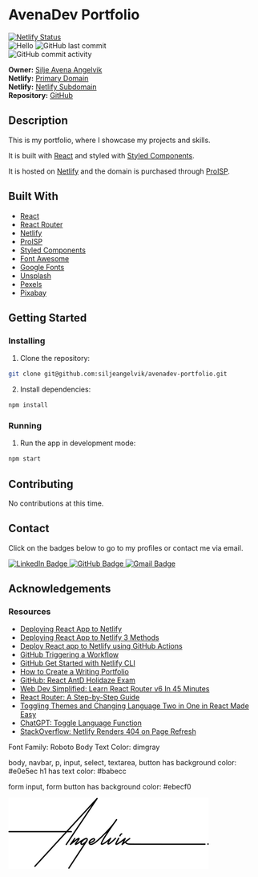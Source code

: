# AvenaDev Portfolio

[![Netlify Status](https://api.netlify.com/api/v1/badges/81bc9709-383c-4c53-a59c-10b6d02e5498/deploy-status)](https://app.netlify.com/sites/avenadev-portfolio/deploys)  
![Hello](https://img.shields.io/static/v1?label=project&message=avenaDev&color=orange) ![GitHub last commit](https://img.shields.io/github/last-commit/siljeangelvik/avenadev-portfolio?&color=ff69b4)  
![GitHub commit activity](https://img.shields.io/github/commit-activity/w/siljeangelvik/avenadev-portfolio?&color=blue)

**Owner:** [Silje Avena Angelvik](https://github.com/siljeangelvik)  
**Netlify:** [Primary Domain](https://avena.dev/)  
**Netlify:** [Netlify Subdomain](https://avenadev-portfolio.netlify.app/)  
**Repository:** [GitHub](https://github.com/siljeangelvik/avenadev-portfolio)

## Description

This is my portfolio, where I showcase my projects and skills.

It is built
with [React](https://www.google.com/url?sa=t&rct=j&q=&esrc=s&source=web&cd=&cad=rja&uact=8&ved=2ahUKEwjPpKe-rNz_AhVaQ_EDHaKIDzQQFnoECBsQAQ&url=https%3A%2F%2Freact.dev%2F&usg=AOvVaw1tEjYYiD7LQlxO53dgjTHV&opi=89978449)
and styled
with [Styled Components](https://www.google.com/url?sa=t&rct=j&q=&esrc=s&source=web&cd=&cad=rja&uact=8&ved=2ahUKEwiXvr_CrNz_AhV3SvEDHaxSA0cQFnoECCAQAQ&url=https%3A%2F%2Fwww.styled-components.com%2F&usg=AOvVaw0J6heqwwkbKYNkr_2e7jIU&opi=89978449).

It is hosted on [Netlify](https://www.netlify.com/) and the domain is purchased through [ProISP](https://www.proisp.no).

## Built With

- [React](https://reactjs.org/)
- [React Router](https://reactrouter.com/)
- [Netlify](https://www.netlify.com/)
- [ProISP](https://www.proisp.no)
- [Styled Components](https://styled-components.com/)
- [Font Awesome](https://fontawesome.com/)
- [Google Fonts](https://fonts.google.com/)
- [Unsplash](https://unsplash.com/)
- [Pexels](https://www.pexels.com/)
- [Pixabay](https://pixabay.com/)

## Getting Started

### Installing

1. Clone the repository:

```bash
git clone git@github.com:siljeangelvik/avenadev-portfolio.git
```

2. Install dependencies:

```bash
npm install
```

### Running

1. Run the app in development mode:

```bash
npm start
```

## Contributing

No contributions at this time.

## Contact

Click on the badges below to go to my profiles or contact me via email.

<a href = "https://www.linkedin.com/in/siljeangelvik/">
    <img src="https://img.shields.io/badge/LinkedIn-0A66C2.svg?style=for-the-badge&logo=LinkedIn&logoColor=white" alt="LinkedIn Badge" />
</a>
<a href = "https://github.com/siljeangelvik">
    <img src="https://img.shields.io/badge/GitHub-181717.svg?style=for-the-badge&logo=GitHub&logoColor=white" alt="GitHub Badge" />
</a>
<a href = "mailto: angelviksilje@gmail.com">
    <img src="https://img.shields.io/badge/Gmail-EA4335.svg?style=for-the-badge&logo=Gmail&logoColor=white" alt="Gmail Badge" />
</a>

## Acknowledgements

### Resources

- [Deploying React App to Netlify](https://circleci.com/blog/react-netlify-deploy/)
- [Deploying React App to Netlify 3 Methods](https://blog.logrocket.com/deploy-react-apps-netlify-3-ways/)
- [Deploy React app to Netlify using GitHub Actions](https://dev.to/ktscates/deploy-a-react-app-to-netlify-using-github-actions-3akd)
- [GitHub Triggering a Workflow](https://docs.github.com/en/actions/using-workflows/triggering-a-workflow)
- [GitHub Get Started with Netlify CLI](https://docs.netlify.com/cli/get-started/)
- [How to Create a Writing Portfolio](https://www.blurb.com/blog/how-to-create-a-writing-portfolio/)
- [GitHub: React AntD Holidaze Exam](https://github.com/siljeangelvik/react-antd-holidaze-exam)
- [Web Dev Simplified: Learn React Router v6 In 45 Minutes](https://www.youtube.com/watch?v=Ul3y1LXxzdU)
- [React Router: A Step-by-Step Guide](https://luqmanshaban.medium.com/react-router-a-step-by-step-guide-4c5ec964d2e9)
- [Toggling Themes and Changing Language Two in One in React Made Easy](https://medium.com/@souadelmansouri2018/toggling-themes-and-changing-language-two-in-one-in-react-made-easy-dd2ff2fb6c34)
- [ChatGPT: Toggle Language Function](https://chat.openai.com/share/966c80e0-97a7-47cf-b844-d97f7a510bb8)
- [StackOverflow: Netlify Renders 404 on Page Refresh](https://stackoverflow.com/questions/58065603/netlify-renders-404-on-page-refresh-using-react-and-react-router)

Font Family: Roboto
Body Text Color: dimgray

body, navbar, p, input, select, textarea, button has background color: #e0e5ec
h1 has text color: #babecc

form input, form button has background color: #ebecf0

![angelvik-signature_small_400x141.png](src%2Futils%2Fmedia%2Fangelvik-signature_small_400x141.png)
